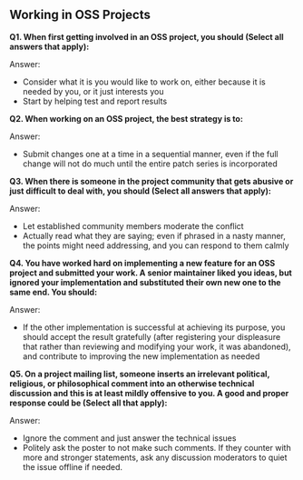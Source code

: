 ## Working in OSS Projects

**Q1. When first getting involved in an OSS project, you should (Select all answers that apply):**

Answer:
* Consider what it is you would like to work on, either because it is needed by you, or it just interests you
* Start by helping test and report results

**Q2. When working on an OSS project, the best strategy is to:**

Answer: 
* Submit changes one at a time in a sequential manner, even if the full change will not do much until the entire patch series is incorporated

**Q3. When there is someone in the project community that gets abusive or just difficult to deal with, you should (Select all answers that apply):**

Answer:
* Let established community members moderate the conflict
* Actually read what they are saying; even if phrased in a nasty manner, the points might need addressing, and you can respond to them calmly

**Q4. You have worked hard on implementing a new feature for an OSS project and submitted your work. A senior maintainer liked you ideas, but ignored your implementation and substituted their own new one to the same end. You should:**

Answer: 
* If the other implementation is successful at achieving its purpose, you should accept the result gratefully (after registering your displeasure that rather than reviewing and modifying your work, it was abandoned), and contribute to improving the new implementation as needed

**Q5. On a project mailing list, someone inserts an irrelevant political, religious, or philosophical comment into an otherwise technical discussion and this is at least mildly offensive to you. A good and proper response could be (Select all that apply):**

Answer:
* Ignore the comment and just answer the technical issues
* Politely ask the poster to not make such comments. If they counter with more and stronger statements, ask any discussion moderators to quiet the issue offline if needed.
